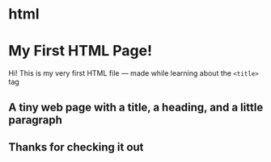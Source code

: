 # html
# My First HTML Page!

Hi! This is my very first HTML file — made while learning about the `<title>` tag 

## A tiny web page with a title, a heading, and a little paragraph

## Thanks for checking it out
